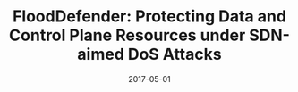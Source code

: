 ---
title: "FloodDefender: Protecting Data and Control Plane Resources under SDN-aimed DoS Attacks"
collection: publications
permalink: https://www4.comp.polyu.edu.hk/~shanggao/publications/FloodDefender_Protecting_Data_and_Control_Plane_Resources_under_SDN-aimed_DoS_Attacks.pdf
category: 'network security, SDN security, DDoS attacks'
date: 2017-05-01
venue: 'IEEE International Conference on Computer Communications (INFOCOM)'
citation: 'S. Gao, Z. Peng, B. Xiao, A. Hu, K. Ren, "FloodDefender: Protecting Data and Control Plane Resources under SDN-aimed DoS Attacks", in <i>Proc. of the IEEE International Conference on Computer Communications (INFOCOM)</i>, Atlanta GA, USA, May 1-4, 2017.'
citebib: https://www4.comp.polyu.edu.hk/~shanggao/publications/FloodDefender_Protecting_Data_and_Control_Plane_Resources_under_SDN-aimed_DoS_Attacks.html
---